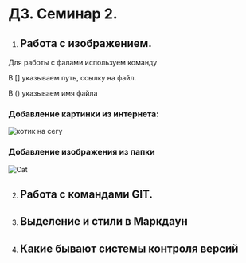 # ДЗ. Семинар 2. 

1. ## Работа с изображением.

Для работы с фалами используем команду ![]() 

В [] указываем путь, ссылку на файл.

В () указываем имя файла

### Добавление картинки из интернета:

![котик на сегу](https://mirpozitiva.ru/wp-content/uploads/2019/11/1480494344_kot_sneg.jpg)

### Добавление изображения из папки

![Cat](Cat.jpg) 

2. ## Работа с командами GIT.
3. ## Выделение и стили в Маркдаун
4. ## Какие бывают системы контроля версий